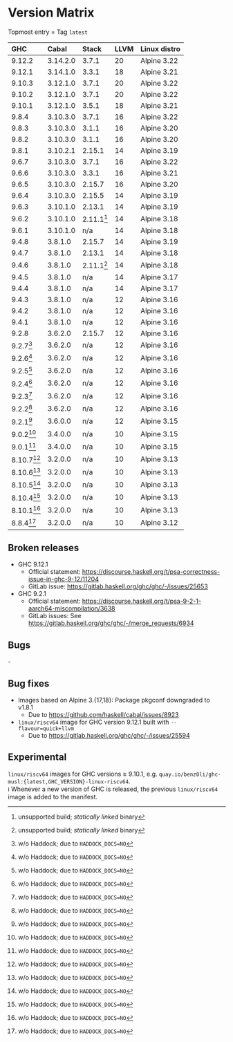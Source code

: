 # Version Matrix

Topmost entry = Tag `latest`

| GHC        | Cabal    | Stack      | LLVM | Linux distro |
|:-----------|:---------|:-----------|:---- |:-------------|
| 9.12.2     | 3.14.2.0 | 3.7.1      | 20   | Alpine 3.22  |
| 9.12.1     | 3.14.1.0 | 3.3.1      | 18   | Alpine 3.21  |
| 9.10.3     | 3.12.1.0 | 3.7.1      | 20   | Alpine 3.22  |
| 9.10.2     | 3.12.1.0 | 3.7.1      | 20   | Alpine 3.22  |
| 9.10.1     | 3.12.1.0 | 3.5.1      | 18   | Alpine 3.21  |
| 9.8.4      | 3.10.3.0 | 3.7.1      | 16   | Alpine 3.22  |
| 9.8.3      | 3.10.3.0 | 3.1.1      | 16   | Alpine 3.20  |
| 9.8.2      | 3.10.3.0 | 3.1.1      | 16   | Alpine 3.20  |
| 9.8.1      | 3.10.2.1 | 2.15.1     | 14   | Alpine 3.19  |
| 9.6.7      | 3.10.3.0 | 3.7.1      | 16   | Alpine 3.22  |
| 9.6.6      | 3.10.3.0 | 3.3.1      | 16   | Alpine 3.21  |
| 9.6.5      | 3.10.3.0 | 2.15.7     | 16   | Alpine 3.20  |
| 9.6.4      | 3.10.3.0 | 2.15.5     | 14   | Alpine 3.19  |
| 9.6.3      | 3.10.1.0 | 2.13.1     | 14   | Alpine 3.19  |
| 9.6.2      | 3.10.1.0 | 2.11.1[^1] | 14   | Alpine 3.18  |
| 9.6.1      | 3.10.1.0 | n/a        | 14   | Alpine 3.18  |
| 9.4.8      | 3.8.1.0  | 2.15.7     | 14   | Alpine 3.19  |
| 9.4.7      | 3.8.1.0  | 2.13.1     | 14   | Alpine 3.18  |
| 9.4.6      | 3.8.1.0  | 2.11.1[^1] | 14   | Alpine 3.18  |
| 9.4.5      | 3.8.1.0  | n/a        | 14   | Alpine 3.17  |
| 9.4.4      | 3.8.1.0  | n/a        | 14   | Alpine 3.17  |
| 9.4.3      | 3.8.1.0  | n/a        | 12   | Alpine 3.16  |
| 9.4.2      | 3.8.1.0  | n/a        | 12   | Alpine 3.16  |
| 9.4.1      | 3.8.1.0  | n/a        | 12   | Alpine 3.16  |
| 9.2.8      | 3.6.2.0  | 2.15.7     | 12   | Alpine 3.16  |
| 9.2.7[^2]  | 3.6.2.0  | n/a        | 12   | Alpine 3.16  |
| 9.2.6[^2]  | 3.6.2.0  | n/a        | 12   | Alpine 3.16  |
| 9.2.5[^2]  | 3.6.2.0  | n/a        | 12   | Alpine 3.16  |
| 9.2.4[^2]  | 3.6.2.0  | n/a        | 12   | Alpine 3.16  |
| 9.2.3[^2]  | 3.6.2.0  | n/a        | 12   | Alpine 3.16  |
| 9.2.2[^2]  | 3.6.2.0  | n/a        | 12   | Alpine 3.16  |
| 9.2.1[^2]  | 3.6.0.0  | n/a        | 12   | Alpine 3.15  |
| 9.0.2[^2]  | 3.4.0.0  | n/a        | 10   | Alpine 3.15  |
| 9.0.1[^2]  | 3.4.0.0  | n/a        | 10   | Alpine 3.15  |
| 8.10.7[^2] | 3.2.0.0  | n/a        | 10   | Alpine 3.13  |
| 8.10.6[^2] | 3.2.0.0  | n/a        | 10   | Alpine 3.13  |
| 8.10.5[^2] | 3.2.0.0  | n/a        | 10   | Alpine 3.13  |
| 8.10.4[^2] | 3.2.0.0  | n/a        | 10   | Alpine 3.13  |
| 8.10.1[^2] | 3.2.0.0  | n/a        | 10   | Alpine 3.13  |
| 8.8.4[^2]  | 3.2.0.0  | n/a        | 10   | Alpine 3.12  |

[^1]: unsupported build; *statically linked* binary  
[^2]: w/o Haddock; due to `HADDOCK_DOCS=NO`

## Broken releases

* GHC 9.12.1
  * Official statement: <https://discourse.haskell.org/t/psa-correctness-issue-in-ghc-9-12/11204>
  * GitLab issue: <https://gitlab.haskell.org/ghc/ghc/-/issues/25653>
* GHC 9.2.1
  * Official statement: <https://discourse.haskell.org/t/psa-9-2-1-aarch64-miscompilation/3638>
  * GitLab issues: See <https://gitlab.haskell.org/ghc/ghc/-/merge_requests/6934>

## Bugs

\-

## Bug fixes

* Images based on Alpine 3.{17,18}: Package pkgconf downgraded to v1.8.1
  * Due to <https://github.com/haskell/cabal/issues/8923>
* `linux/riscv64` image for GHC version 9.12.1 built with
  `--flavour=quick+llvm`
  * Due to <https://gitlab.haskell.org/ghc/ghc/-/issues/25594>

## Experimental

`linux/riscv64` images for GHC versions ≥ 9.10.1, e.g.
`quay.io/benz0li/ghc-musl:{latest,GHC_VERSION}-linux-riscv64`.  
:information_source: Whenever a new version of GHC is released, the previous
`linux/riscv64` image is added to the manifest.

